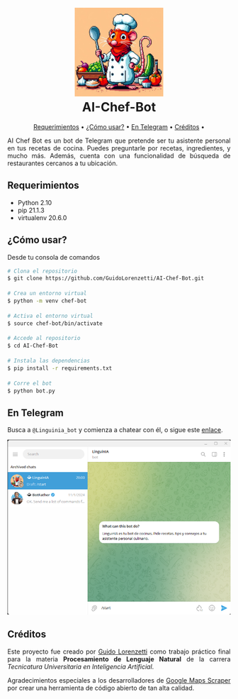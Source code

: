 <h1 align="center">
  <br>
  <img src="https://raw.githubusercontent.com/GuidoLorenzetti/AI-Chef-Bot/main/app/styles/logo1.jpeg" alt="AICHEFBOT" width="200"></a>
  <br>
  AI-Chef-Bot
  <br>
</h1>

<p align="center">
  <a href="#requerimientos">Requerimientos</a> •
  <a href="#¿Cómo-usar?">¿Cómo usar?</a> •
  <a href="#En-Telegram">En Telegram</a> •
  <a href="#Créditos">Créditos</a> •
</p>

<div style="text-align: justify;">

AI Chef Bot es un bot de Telegram que pretende ser tu asistente personal en tus recetas de cocina. Puedes preguntarle por recetas, ingredientes, y mucho más. Además, cuenta con una funcionalidad de búsqueda de restaurantes cercanos a tu ubicación.

</div>

## Requerimientos

- Python 2.10
- pip 21.1.3
- virtualenv 20.6.0

## ¿Cómo usar?

Desde tu consola de comandos

```bash
# Clona el repositorio
$ git clone https://github.com/GuidoLorenzetti/AI-Chef-Bot.git

# Crea un entorno virtual
$ python -m venv chef-bot

# Activa el entorno virtual
$ source chef-bot/bin/activate

# Accede al repositorio
$ cd AI-Chef-Bot

# Instala las dependencias
$ pip install -r requirements.txt

# Corre el bot
$ python bot.py
```

## En Telegram

Busca a `@Linguinia_bot` y comienza a chatear con él, o sigue este [enlace](https://t.me/Linguinia_bot).

![screenshot](https://raw.githubusercontent.com/GuidoLorenzetti/AI-Chef-Bot/main/app/telegram/captura%20(1).png)


## Créditos


<div style="text-align: justify;">

Este proyecto fue creado por [Guido Lorenzetti](https://github.com/GuidoLorenzetti) como trabajo práctico final para la materia **Procesamiento de Lenguaje Natural** de la carrera *Tecnicatura Universitaria en Inteligencia Artificial*.

Agradecimientos especiales a los desarrolladores de [Google Maps Scraper](https://github.com/omkarcloud/google-maps-scraper?tab=readme-ov-file) por crear una herramienta de código abierto de tan alta calidad.

</div>

